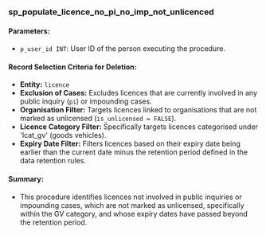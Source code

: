 ### sp_populate_licence_no_pi_no_imp_not_unlicenced

#### Parameters:
- `p_user_id INT`: User ID of the person executing the procedure.

#### Record Selection Criteria for Deletion:
- **Entity:** `licence`
- **Exclusion of Cases:** Excludes licences that are currently involved in any public inquiry (`pi`) or impounding cases.
- **Organisation Filter:** Targets licences linked to organisations that are not marked as unlicensed (`is_unlicensed = FALSE`).
- **Licence Category Filter:** Specifically targets licences categorised under 'lcat_gv' (goods vehicles).
- **Expiry Date Filter:** Filters licences based on their expiry date being earlier than the current date minus the retention period defined in the data retention rules. 

#### Summary:
- This procedure identifies licences not involved in public inquiries or impounding cases, which are not marked as unlicensed, specifically within the GV category, and whose expiry dates have passed beyond the retention period.
